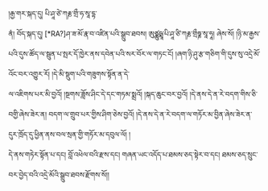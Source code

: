 ﻿  
།རྒྱ་གར་སྐད་དུ། པི་ཤཱ་ཙེ་ཀརྞ་གྲྀ་ཧ་སཱ་དྷ་  
ནཾ། བོད་སྐད་དུ། [*RA?]ཤ་ཟ་མོ་རྣ་བ་འཛིན་པའི་སྒྲུབ་ཐབས། ཨུཙྪུཥྨཱ་པི་ཤཱ་ཙི་ཀརྞ་གྲྀཧྞ་སཱ་ཧཱ། ཞེས་སོ། །ཉི་མ་རྒྱས་པའི་དུས་ཚོད་ལ་སྦུན་པ་སྤར་དོ་ཁྱེར་ནས་དབེན་པའི་སར་བོར་ལ་གཏང་ངོ། །ཞག་ཉི་ཤུ་རྩ་གཅིག་གི་དུས་སུ་འདྲེ་མོ་འོང་བར་འགྱུར་རོ། །དེ་མི་སྡུག་པའི་གཟུགས་སྟོན་ན་དེ་  
ལ་འཇིགས་པར་མི་བྱའོ། །སྔགས་ཟློས་ཤིང་དེ་དང་གཏམ་སྨྲའོ། །སྐད་ཆུང་བར་བྱའོ། །དེ་ནས་དེ་ན་རེ་བདག་གིས་ཅི་བགྱི་ཞེས་ཟེར་ན། བདག་ལ་གྲུབ་པར་གྱིས་ཤིག་ཅེས་བྱའོ། །དེ་ནས་དེ་ན་རེ་བདག་ལ་གཏོར་མ་བྱིན་ཞེས་ཟེར་ན་དུར་ཁྲོད་དུ་ཕྱིན་ནས་བལ་སྲན་གྱི་གཏོར་མ་དབུལ་ལོ། །  
དེ་ནས་གཏེར་སྟོན་པ་དང། བློ་འཕེལ་བའི་རྫས་དང། གཞན་ཡང་འདོད་པ་ཐམས་ཅད་སྟེར་བ་དང། ཐམས་ཅད་སྲུང་བར་བྱེད་བའི་འདྲེ་མོའི་སྒྲུབ་ཐབས་རྫོགས་སོ།།  
  
